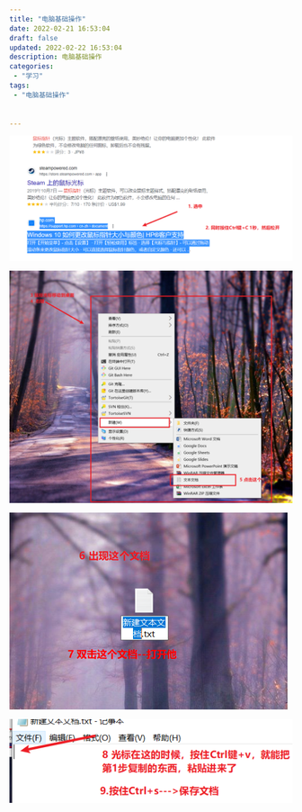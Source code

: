 ```yaml
---
title: "电脑基础操作"
date: 2022-02-21 16:53:04 
draft: false
updated: 2022-02-22 16:53:04 
description: 电脑基础操作
categories:
 - "学习"
tags:
 - "电脑基础操作"


---
```




![image-20230505094353588](https://raw.githubusercontent.com/lwmfjc/lwmfjc.github.io.resource/main/img/image-20230505094353588.png)

![image-20230505094538155](https://raw.githubusercontent.com/lwmfjc/lwmfjc.github.io.resource/main/img/image-20230505094538155.png)

![image-20230505094654914](https://raw.githubusercontent.com/lwmfjc/lwmfjc.github.io.resource/main/img/image-20230505094654914.png)

![image-20230505094813596](https://raw.githubusercontent.com/lwmfjc/lwmfjc.github.io.resource/main/img/image-20230505094813596.png)